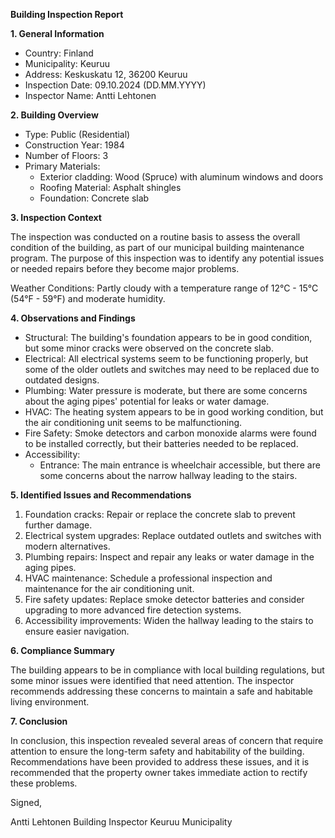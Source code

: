 **Building Inspection Report**

**1. General Information**

* Country: Finland
* Municipality: Keuruu
* Address: Keskuskatu 12, 36200 Keuruu
* Inspection Date: 09.10.2024 (DD.MM.YYYY)
* Inspector Name: Antti Lehtonen

**2. Building Overview**

* Type: Public (Residential)
* Construction Year: 1984
* Number of Floors: 3
* Primary Materials:
	+ Exterior cladding: Wood (Spruce) with aluminum windows and doors
	+ Roofing Material: Asphalt shingles
	+ Foundation: Concrete slab

**3. Inspection Context**

The inspection was conducted on a routine basis to assess the overall condition of the building, as part of our municipal building maintenance program. The purpose of this inspection was to identify any potential issues or needed repairs before they become major problems.

Weather Conditions:
Partly cloudy with a temperature range of 12°C - 15°C (54°F - 59°F) and moderate humidity.

**4. Observations and Findings**

* Structural: The building's foundation appears to be in good condition, but some minor cracks were observed on the concrete slab.
* Electrical: All electrical systems seem to be functioning properly, but some of the older outlets and switches may need to be replaced due to outdated designs.
* Plumbing: Water pressure is moderate, but there are some concerns about the aging pipes' potential for leaks or water damage.
* HVAC: The heating system appears to be in good working condition, but the air conditioning unit seems to be malfunctioning.
* Fire Safety: Smoke detectors and carbon monoxide alarms were found to be installed correctly, but their batteries needed to be replaced.
* Accessibility:
	+ Entrance: The main entrance is wheelchair accessible, but there are some concerns about the narrow hallway leading to the stairs.

**5. Identified Issues and Recommendations**

1. Foundation cracks: Repair or replace the concrete slab to prevent further damage.
2. Electrical system upgrades: Replace outdated outlets and switches with modern alternatives.
3. Plumbing repairs: Inspect and repair any leaks or water damage in the aging pipes.
4. HVAC maintenance: Schedule a professional inspection and maintenance for the air conditioning unit.
5. Fire safety updates: Replace smoke detector batteries and consider upgrading to more advanced fire detection systems.
6. Accessibility improvements: Widen the hallway leading to the stairs to ensure easier navigation.

**6. Compliance Summary**

The building appears to be in compliance with local building regulations, but some minor issues were identified that need attention. The inspector recommends addressing these concerns to maintain a safe and habitable living environment.

**7. Conclusion**

In conclusion, this inspection revealed several areas of concern that require attention to ensure the long-term safety and habitability of the building. Recommendations have been provided to address these issues, and it is recommended that the property owner takes immediate action to rectify these problems.

Signed,

Antti Lehtonen
Building Inspector
Keuruu Municipality